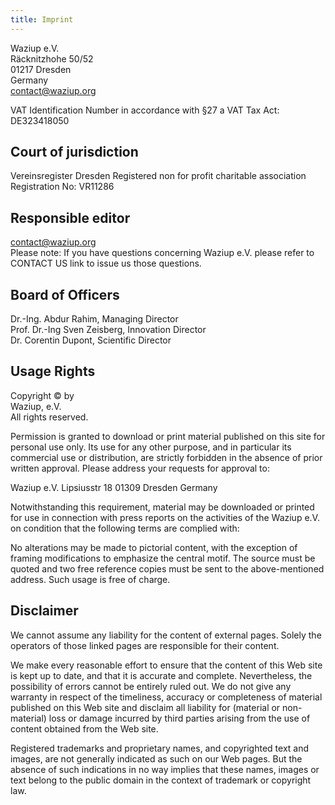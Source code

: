 ```yaml
---
title: Imprint
---
```


Waziup e.V.  
Räcknitzhohe 50/52  
01217 Dresden  
Germany  
contact@waziup.org


VAT Identification Number in accordance with §27 a VAT Tax Act:  
DE323418050

Court of jurisdiction
---------------------

Vereinsregister Dresden 
Registered non for profit charitable association  
Registration No: VR11286  


Responsible editor
------------------

contact@waziup.org   
Please note: If you have questions concerning Waziup e.V. please refer to CONTACT US link to issue us those questions.


Board of Officers
-----------------

Dr.-Ing. Abdur Rahim, Managing Director   
Prof. Dr.-Ing Sven Zeisberg, Innovation Director  
Dr. Corentin Dupont, Scientific Director  

Usage Rights
------------

Copyright © by  
Waziup, e.V.  
All rights reserved.

Permission is granted to download or print material published on this site for personal use only.
Its use for any other purpose, and in particular its commercial use or distribution, are strictly forbidden in the absence of prior written approval.
Please address your requests for approval to:

Waziup e.V.
Lipsiusstr 18
01309 Dresden
Germany

Notwithstanding this requirement, material may be downloaded or printed for use in connection with press reports on the activities of the Waziup e.V. on condition that the following terms are complied with:

No alterations may be made to pictorial content, with the exception of framing modifications to emphasize the central motif.
The source must be quoted and two free reference copies must be sent to the above-mentioned address.
Such usage is free of charge.

Disclaimer
----------

We cannot assume any liability for the content of external pages. Solely the operators of those linked pages are responsible for their content.

We make every reasonable effort to ensure that the content of this Web site is kept up to date, and that it is accurate and complete.
Nevertheless, the possibility of errors cannot be entirely ruled out.
We do not give any warranty in respect of the timeliness, accuracy or completeness of material published on this Web site and disclaim all liability for (material or non-material) loss or damage incurred by third parties arising from the use of content obtained from the Web site.

Registered trademarks and proprietary names, and copyrighted text and images, are not generally indicated as such on our Web pages.
But the absence of such indications in no way implies that these names, images or text belong to the public domain in the context of trademark or copyright law.



